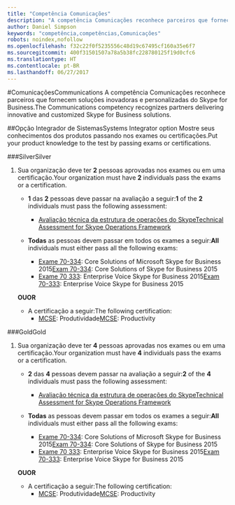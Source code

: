 ```yaml
---
title: "Competência Comunicações"
description: "A competência Comunicações reconhece parceiros que fornecem soluções inovadoras e personalizadas do Skype for Business."
author: Daniel Simpson
keywords: "competência,competências,Comunicações"
robots: noindex,nofollow
ms.openlocfilehash: f32c22f0f5235556c48d19c67495cf160a35e6f7
ms.sourcegitcommit: 400f31501507a78a5b38fc228780125f19d0cfc6
ms.translationtype: HT
ms.contentlocale: pt-BR
ms.lasthandoff: 06/27/2017
---
```

#<a name="communications"></a><span data-ttu-id="afbca-104">Comunicações</span><span class="sxs-lookup"><span data-stu-id="afbca-104">Communications</span></span>
<span data-ttu-id="afbca-105">A competência Comunicações reconhece parceiros que fornecem soluções inovadoras e personalizadas do Skype for Business.</span><span class="sxs-lookup"><span data-stu-id="afbca-105">The Communications competency recognizes partners delivering innovative and customized Skype for Business solutions.</span></span>

##<a name="systems-integrator-option"></a><span data-ttu-id="afbca-106">Opção Integrador de Sistemas</span><span class="sxs-lookup"><span data-stu-id="afbca-106">Systems Integrator option</span></span>
<span data-ttu-id="afbca-107">Mostre seus conhecimentos dos produtos passando nos exames ou certificações.</span><span class="sxs-lookup"><span data-stu-id="afbca-107">Put your product knowledge to the test by passing exams or certifications.</span></span>
  
###<a name="silver"></a><span data-ttu-id="afbca-108">Silver</span><span class="sxs-lookup"><span data-stu-id="afbca-108">Silver</span></span>

1. <span data-ttu-id="afbca-109">Sua organização deve ter **2** pessoas aprovadas nos exames ou em uma certificação.</span><span class="sxs-lookup"><span data-stu-id="afbca-109">Your organization must have **2** individuals pass the exams or a certification.</span></span>

    - <span data-ttu-id="afbca-110">**1** das **2** pessoas deve passar na avaliação a seguir:</span><span class="sxs-lookup"><span data-stu-id="afbca-110">**1** of the **2** individuals must pass the following assessment:</span></span>
        - [<span data-ttu-id="afbca-111">Avaliação técnica da estrutura de operações do Skype</span><span class="sxs-lookup"><span data-stu-id="afbca-111">Technical Assessment for Skype Operations Framework</span></span>](https://partneruniversity.microsoft.com/?whr=uri:MicrosoftAccount&courseId=16802&scoId=g6fMfp80C_5406265419)

    - <span data-ttu-id="afbca-112">**Todas** as pessoas devem passar em todos os exames a seguir:</span><span class="sxs-lookup"><span data-stu-id="afbca-112">**All** individuals must either pass all the following exams:</span></span>
        - <span data-ttu-id="afbca-113">[Exame 70-334](https://www.microsoft.com/en-us/learning/exam-70-334.aspx): Core Solutions of Microsoft Skype for Business 2015</span><span class="sxs-lookup"><span data-stu-id="afbca-113">[Exam 70-334](https://www.microsoft.com/en-us/learning/exam-70-334.aspx): Core Solutions of Skype for Business 2015</span></span>
        - <span data-ttu-id="afbca-114">[Exame 70 333](https://www.microsoft.com/en-us/learning/exam-70-333.aspx): Enterprise Voice Skype for Business 2015</span><span class="sxs-lookup"><span data-stu-id="afbca-114">[Exam 70-333](https://www.microsoft.com/en-us/learning/exam-70-333.aspx): Enterprise Voice Skype for Business 2015</span></span>

    **<span data-ttu-id="afbca-115">OU</span><span class="sxs-lookup"><span data-stu-id="afbca-115">OR</span></span>**

    - <span data-ttu-id="afbca-116">A certificação a seguir:</span><span class="sxs-lookup"><span data-stu-id="afbca-116">The following certification:</span></span>
        - <span data-ttu-id="afbca-117">[MCSE](https://www.microsoft.com/en-us/learning/mcse-productivity-certification.aspx): Produtividade</span><span class="sxs-lookup"><span data-stu-id="afbca-117">[MCSE](https://www.microsoft.com/en-us/learning/mcse-productivity-certification.aspx): Productivity</span></span>

###<a name="gold"></a><span data-ttu-id="afbca-118">Gold</span><span class="sxs-lookup"><span data-stu-id="afbca-118">Gold</span></span>

1. <span data-ttu-id="afbca-119">Sua organização deve ter **4** pessoas aprovadas nos exames ou em uma certificação.</span><span class="sxs-lookup"><span data-stu-id="afbca-119">Your organization must have **4** individuals pass the exams or a certification.</span></span>

    - <span data-ttu-id="afbca-120">**2** das **4** pessoas devem passar na avaliação a seguir:</span><span class="sxs-lookup"><span data-stu-id="afbca-120">**2** of the **4** individuals must pass the following assessment:</span></span>
        - [<span data-ttu-id="afbca-121">Avaliação técnica da estrutura de operações do Skype</span><span class="sxs-lookup"><span data-stu-id="afbca-121">Technical Assessment for Skype Operations Framework</span></span>](https://partneruniversity.microsoft.com/?whr=uri:MicrosoftAccount&courseId=16802&scoId=g6fMfp80C_5406265419)

    - <span data-ttu-id="afbca-122">**Todas** as pessoas devem passar em todos os exames a seguir:</span><span class="sxs-lookup"><span data-stu-id="afbca-122">**All** individuals must either pass all the following exams:</span></span>
        - <span data-ttu-id="afbca-123">[Exame 70-334](https://www.microsoft.com/en-us/learning/exam-70-334.aspx): Core Solutions of Microsoft Skype for Business 2015</span><span class="sxs-lookup"><span data-stu-id="afbca-123">[Exam 70-334](https://www.microsoft.com/en-us/learning/exam-70-334.aspx): Core Solutions of Skype for Business 2015</span></span>
        - <span data-ttu-id="afbca-124">[Exame 70 333](https://www.microsoft.com/en-us/learning/exam-70-333.aspx): Enterprise Voice Skype for Business 2015</span><span class="sxs-lookup"><span data-stu-id="afbca-124">[Exam 70-333](https://www.microsoft.com/en-us/learning/exam-70-333.aspx): Enterprise Voice Skype for Business 2015</span></span>

    **<span data-ttu-id="afbca-125">OU</span><span class="sxs-lookup"><span data-stu-id="afbca-125">OR</span></span>**

    - <span data-ttu-id="afbca-126">A certificação a seguir:</span><span class="sxs-lookup"><span data-stu-id="afbca-126">The following certification:</span></span>
        - <span data-ttu-id="afbca-127">[MCSE](https://www.microsoft.com/en-us/learning/mcse-productivity-certification.aspx): Produtividade</span><span class="sxs-lookup"><span data-stu-id="afbca-127">[MCSE](https://www.microsoft.com/en-us/learning/mcse-productivity-certification.aspx): Productivity</span></span>


